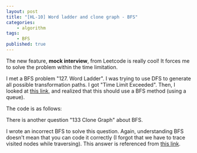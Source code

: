 ```yaml
---
layout: post
title: "[HL-10] Word ladder and clone graph - BFS"
categories: 
    - algorithm
tags: 
    - BFS
published: true
---
```


The new feature, **mock interview**, from Leetcode is really cool! It forces me to
solve the problem within the time limitation. 

I met a BFS problem "127. Word Ladder". I was trying to use DFS to generate 
all possible transformation paths. I got "Time Limit Exceeded". Then, I looked
at [this link](https://discuss.leetcode.com/topic/42623/compact-python-solution/2), 
and realized that this should use a BFS method (using a queue). 

The code is as follows: 

<script src="https://gist.github.com/HengfengLi/76e8e492473618697eda0bcfa58b608a.js"></script>

There is another question "133 Clone Graph" about BFS. 

I wrote an incorrect BFS to solve this question. Again, understanding BFS
doesn't mean that you can code it correctly (I forgot that we have to trace
visited nodes while traversing). This answer is referenced from [this link](https://discuss.leetcode.com/topic/23945/python-solutions-bfs-dfs-iteratively-dfs-recursively/2). 

<script src="https://gist.github.com/HengfengLi/c666e18b0e3e0d954b62d6702516c033.js"></script>

